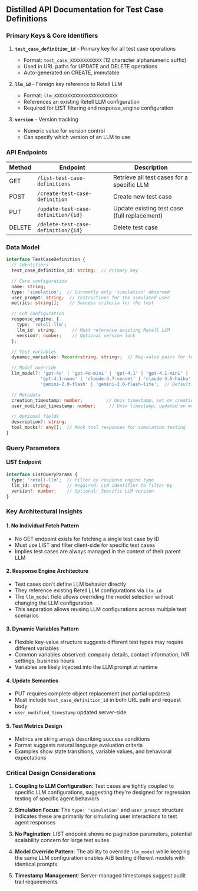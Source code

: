 ## Distilled API Documentation for Test Case Definitions

### Primary Keys & Core Identifiers

1. **`test_case_definition_id`** - Primary key for all test case operations
   - Format: `test_case_XXXXXXXXXXXX` (12 character alphanumeric suffix)
   - Used in URL paths for UPDATE and DELETE operations
   - Auto-generated on CREATE, immutable

2. **`llm_id`** - Foreign key reference to Retell LLM
   - Format: `llm_XXXXXXXXXXXXXXXXXXXXXXXX`
   - References an existing Retell LLM configuration
   - Required for LIST filtering and response_engine configuration

3. **`version`** - Version tracking
   - Numeric value for version control
   - Can specify which version of an LLM to use

### API Endpoints

| Method | Endpoint | Description |
|--------|----------|-------------|
| GET | `/list-test-case-definitions` | Retrieve all test cases for a specific LLM |
| POST | `/create-test-case-definition` | Create new test case |
| PUT | `/update-test-case-definition/{id}` | Update existing test case (full replacement) |
| DELETE | `/delete-test-case-definition/{id}` | Delete test case |

### Data Model

```typescript
interface TestCaseDefinition {
  // Identifiers
  test_case_definition_id: string;  // Primary key

  // Core configuration
  name: string;
  type: 'simulation';  // Currently only 'simulation' observed
  user_prompt: string;  // Instructions for the simulated user
  metrics: string[];    // Success criteria for the test

  // LLM configuration
  response_engine: {
    type: 'retell-llm';
    llm_id: string;      // Must reference existing Retell LLM
    version?: number;    // Optional version lock
  };

  // Test variables
  dynamic_variables: Record<string, string>;  // Key-value pairs for test data

  // Model override
  llm_model?: 'gpt-4o' | 'gpt-4o-mini' | 'gpt-4.1' | 'gpt-4.1-mini' |
             'gpt-4.1-nano' | 'claude-3.7-sonnet' | 'claude-3.5-haiku' |
             'gemini-2.0-flash' | 'gemini-2.0-flash-lite';  // Default: gpt-4o-mini

  // Metadata
  creation_timestamp: number;         // Unix timestamp, set on creation
  user_modified_timestamp: number;     // Unix timestamp, updated on modification

  // Optional fields
  description?: string;
  tool_mocks?: any[];  // Mock tool responses for simulation testing
}
```

### Query Parameters

#### LIST Endpoint
```typescript
interface ListQueryParams {
  type: 'retell-llm';  // Filter by response engine type
  llm_id: string;      // Required: LLM identifier to filter by
  version?: number;    // Optional: Specific LLM version
}
```

### Key Architectural Insights

#### 1. **No Individual Fetch Pattern**
- No GET endpoint exists for fetching a single test case by ID
- Must use LIST and filter client-side for specific test cases
- Implies test cases are always managed in the context of their parent LLM

#### 2. **Response Engine Architecture**
- Test cases don't define LLM behavior directly
- They reference existing Retell LLM configurations via `llm_id`
- The `llm_model` field allows overriding the model selection without changing the LLM configuration
- This separation allows reusing LLM configurations across multiple test scenarios

#### 3. **Dynamic Variables Pattern**
- Flexible key-value structure suggests different test types may require different variables
- Common variables observed: company details, contact information, IVR settings, business hours
- Variables are likely injected into the LLM prompt at runtime

#### 4. **Update Semantics**
- PUT requires complete object replacement (not partial updates)
- Must include `test_case_definition_id` in both URL path and request body
- `user_modified_timestamp` updated server-side

#### 5. **Test Metrics Design**
- Metrics are string arrays describing success conditions
- Format suggests natural language evaluation criteria
- Examples show state transitions, variable values, and behavioral expectations

### Critical Design Considerations

1. **Coupling to LLM Configuration**: Test cases are tightly coupled to specific LLM configurations, suggesting they're designed for regression testing of specific agent behaviors

2. **Simulation Focus**: The `type: 'simulation'` and `user_prompt` structure indicates these are primarily for simulating user interactions to test agent responses

3. **No Pagination**: LIST endpoint shows no pagination parameters, potential scalability concern for large test suites

4. **Model Override Pattern**: The ability to override `llm_model` while keeping the same LLM configuration enables A/B testing different models with identical prompts

5. **Timestamp Management**: Server-managed timestamps suggest audit trail requirements
